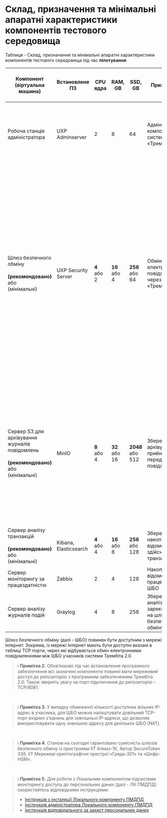 # **Склад, призначення та мінімальні апаратні характеристики компонентів тестового середовища**

Таблиця - Склад, призначення та мінімальні апаратні характеристики компонентів тестового середовища під час **пілотування**

| Компонент (віртуальна машина) | Встановлене ПЗ | CPU ядра | RAM, GB | SSD, GB | Призначення | Примітки | Порти, доступні із мережі Інтернет | 
|-----------------------------|--------------|----------|---------|---------|-------------|----------|-----------|
| Робоча станція адміністратора | UXP Adminserver | 2 | 8 | 64 | Адміністрування компонентів системи «Трембіта 2.0» | **ОС:** Ubuntu Desktop 22.04 LTS 64bit <br>Або<br> **ОС:** Windows 10 <br><br>Встановлення на комп’ютері (ноутбуці) або сервері<br> | Так (TCP 5500*) |
| Шлюз безпечного обміну <br><br>**(рекомендовано)** <br>або<br> (мінімальні) | UXP Security Server | **4** <br>або<br> 2 | **16** <br>або<br> 4 | **256** <br>або<br> 64 | Обмін	електронними повідомленнями через систему «Трембіта 2.0» | ОС: Ubuntu Server 22.04 LTS 64bit <br><br>До цієї віртуальної машини необхідно підключити захищений носій ключової інформації. <br>Для налаштування мережевої взаємодії компонента потрібно забезпечити: <br>- мережевий доступ до компонентів ядра системи "Трембіта 2.0"; <br>- мережевий доступ до внутрішніх інформаційних систем, що представлені вебсервісами та/або вебклієнтами; <br>- використання публічної статичної IP-адреси для зв’язку з шлюзами безпечного обміну інших клієнтів. | Ні |
|Сервер S3 для архівування журналів повідомлень <br><br>**(рекомендовано)** <br>або<br> (мінімальні)| MinIO | **8** <br>або<br> 4 | **32** <br>або<br> 16 | **2048** <br>або<br> 512 | Збереження архіву	прийнятих та переданих повідомлень | **ОС:** Ubuntu Server 22.04 LTS 64bit <br><br>**Примітка 1.** Основний диск, який буде використовуватись "/dev/sda" для роботи ОС 64 ГБ та додати окремий диск **2048**/512 ГБ (наприклад, /dev/sdb) з файловою системою XFS для забезпечення ефективного розподілу inode без жорстких обмежень, притаманних іншим файловим системам. | Ні |
| Сервер аналізу транзакцій <br><br>**(рекомендовано)** <br>або<br> (мінімальні)| Kibana, Elasticsearch | **4** <br>або<br> 4 | **16** <br>або<br> 8 | **256** <br>або<br> 128 | Збереження та накопичення відомостей про здійснені транзакції | **ОС:** Ubuntu Server 22.04 LTS 64bit | Ні |
| Сервер моніторингу за працездатністю | Zabbix | 2 | 4 | 128 | Накопичення відомостей про працездатність ШБО | **ОС:** Ubuntu Server 22.04 LTS 64bit | Ні |
| Сервер аналізу журналів подій | Graylog | 4 | 8 | 256 | Збереження та аналіз зареєстрованих на шлюзі безпечного обміну подій | **ОС:** Ubuntu Server 22.04 LTS 64bit | Ні |

Шлюз безпечного обміну (далі - ШБО) повинен бути доступним з мережі Інтернет. Зокрема, із мережі Інтернет мають бути доступні вказані в таблиці TCP порти, через які відбувається обмін електронними повідомленнями між ШБО учасників системи Трембіта 2.0.
<br>

> ℹ️ **Примітка 2.** Обов’язково під час встановлення програмного забезпечення всі зазначені компоненти повинні мати мережевий доступ до репозиторію з програмним забезпеченням Трембіта 2.0. Також зверніть увагу на порт підключення до репозиторію – TCP/8081.

<br>

> ℹ️ **Примітка 3.** У випадку обмеженої кількості доступних вільних IP-адрес в учасника, для ШБО можна налаштувати довільний TCP-порт вхідних з'єднань для зовнішньої IP-адреси, що дозволяє використовувати одну зовнішню адресу для декількох ШБО (NAT).
<br>

> ℹ️ **Примітка 4.** Станом на сьогодні гарантовано сумісність шлюзів безпечного обміну із пристроями ІІТ Алмаз-1К, Автор SecureToken 338, ІІТ Мережеві криптографічні пристрої «Гряда-301» та «Шифр-HSM».
<br>

> ℹ️ **Примітка 5.** Для роботи з Локальним компонентом підсистеми моніторингу доступу до персональних даних (далі - ЛК ПМДПД) скористайтесь відповідними інструкціями:
> - [Інструкція з інсталяції Локального компоненту ПМДПД](https://portal.trembita.gov.ua/media/website-media/LK_PMDPD.pdf)
> - [Інструкція адміністратора Локального компоненту ПМДПД](https://portal.trembita.gov.ua/media/website-media/%D0%86%D0%BD%D1%81%D1%82%D1%80%D1%83%D0%BA%D1%86%D1%96%D1%8F_%D0%90%D0%B4%D0%BC%D1%96%D0%BD%D1%96%D1%81%D1%82%D1%80%D0%B0%D1%82%D0%BE%D1%80%D0%B0_%D0%9B%D0%BE%D0%BA%D0%B0%D0%BB%D1%8C%D0%BD%D0%BE%D0%B3%D0%BE_%D0%BA%D0%BE%D0%BC%D0%BF%D0%BE%D0%BD%D0%B5%D0%BD%D1%82%D1%83_%D0%9F%D0%9C%D0%94%D0%9F%D0%94.pdf)
> - [Інструкція відповідального за захист персональних даних](https://portal.trembita.gov.ua/media/website-media/%D0%86%D0%BD%D1%81%D1%82%D1%80%D1%83%D0%BA%D1%86%D1%96%D1%8F_%D0%92%D1%96%D0%B4%D0%BF%D0%BE%D0%B2%D1%96%D0%B4%D0%B0%D0%BB%D1%8C%D0%BD%D0%BE%D0%B3%D0%BE_%D0%B7%D0%B0_%D0%B7%D0%B0%D1%85%D0%B8%D1%81%D1%82_%D0%BF%D0%B5%D1%80%D1%81%D0%BE%D0%BD%D0%B0%D0%BB%D1%8C%D0%BD%D0%B8%D1%85_%D0%B4%D0%B0%D0%BD%D0%B8%D1%85.pdf)
